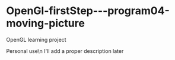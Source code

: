 # OpenGl-firstStep---program04-moving-picture
OpenGL learning project

Personal use\n
I'll add a proper description later
